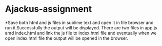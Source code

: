 # Ajackus-assignment
*Save both html and js files in sublime text and open it in file browser and run it.Successfully the output will be displayed.
There are two files in app.js amd index.html and link the js file to index.html file and eventually when we open index.html file the output will be opened in the browser.

